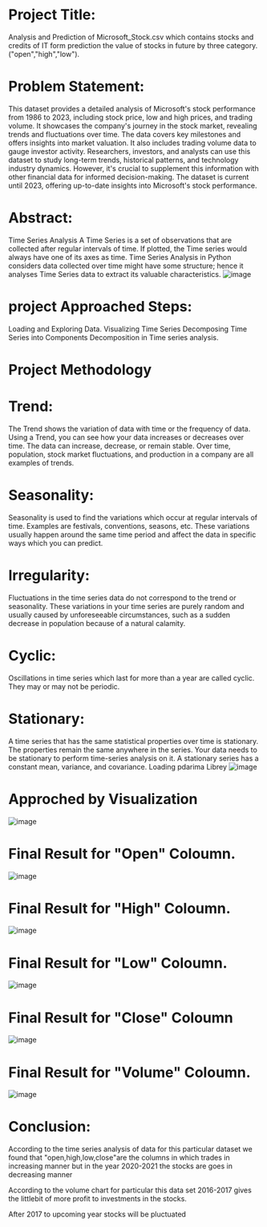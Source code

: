 # Project Title:
Analysis and Prediction of Microsoft_Stock.csv which contains stocks and credits of IT form prediction the value of stocks in future by three category.("open","high","low").

# Problem Statement:
This dataset provides a detailed analysis of Microsoft's stock performance from 1986 to 2023, including stock price, low and high prices, and trading volume. It showcases the company's journey in the stock market, revealing trends and fluctuations over time. The data covers key milestones and offers insights into market valuation. It also includes trading volume data to gauge investor activity. Researchers, investors, and analysts can use this dataset to study long-term trends, historical patterns, and technology industry dynamics. However, it's crucial to supplement this information with other financial data for informed decision-making. The dataset is current until 2023, offering up-to-date insights into Microsoft's stock performance.

# Abstract:
Time Series Analysis A Time Series is a set of observations that are collected after regular intervals of time. If plotted, the Time series would always have one of its axes as time. Time Series Analysis in Python considers data collected over time might have some structure; hence it analyses Time Series data to extract its valuable characteristics.
![image](https://github.com/BaddamPoojitha/Time_series_analysis-Project/assets/143176328/ade8f0dd-65a8-4ec9-8994-e3a87f0d4686)

# project Approached Steps:
Loading and Exploring Data.
Visualizing Time Series
Decomposing Time Series into Components
Decomposition in Time series analysis.
# Project Methodology
# Trend:
The Trend shows the variation of data with time or the frequency of data. Using a Trend, you can see how your data increases or decreases over time. The data can increase, decrease, or remain stable. Over time, population, stock market fluctuations, and production in a company are all examples of trends.
# Seasonality:
Seasonality is used to find the variations which occur at regular intervals of time. Examples are festivals, conventions, seasons, etc. These variations usually happen around the same time period and affect the data in specific ways which you can predict.
# Irregularity:
Fluctuations in the time series data do not correspond to the trend or seasonality. These variations in your time series are purely random and usually caused by unforeseeable circumstances, such as a sudden decrease in population because of a natural calamity.
# Cyclic:
Oscillations in time series which last for more than a year are called cyclic. They may or may not be periodic.
# Stationary:
A time series that has the same statistical properties over time is stationary. The properties remain the same anywhere in the series. Your data needs to be stationary to perform time-series analysis on it. A stationary series has a constant mean, variance, and covariance.
Loading pdarima Librey
![image](https://github.com/BaddamPoojitha/Time_series_analysis-Project/assets/143176328/35769d3b-3680-4749-89fe-5eb010849d1e)



# Approched by Visualization
![image](https://github.com/BaddamPoojitha/Time_series_analysis-Project/assets/143176328/23bd2cc0-5a75-4c2b-8477-a16c9e189217)


# Final Result for "Open" Coloumn.
![image](https://github.com/BaddamPoojitha/Time_series_analysis-Project/assets/143176328/19309da6-3e1d-4e0e-9292-abc43efbbfd3)


# Final Result for "High" Coloumn.
![image](https://github.com/BaddamPoojitha/Time_series_analysis-Project/assets/143176328/2e47c539-e0d2-43e4-afb1-e7a5079ba48e)



# Final Result for "Low" Coloumn.
![image](https://github.com/BaddamPoojitha/Time_series_analysis-Project/assets/143176328/069f17db-d234-4151-b01d-ff3385ffee3e)

# Final Result for "Close" Coloumn
![image](https://github.com/BaddamPoojitha/Time_series_analysis-Project/assets/143176328/7f9ea63a-604c-4990-ba20-a18706d59b21)



# Final Result for "Volume" Coloumn.
![image](https://github.com/BaddamPoojitha/Time_series_analysis-Project/assets/143176328/0a1601f8-4053-4ad3-9ea9-061813f54451)



# Conclusion:
According to the time series analysis of data for this particular dataset we found that "open,high,low,close"are the columns in which trades in increasing manner but in the year 2020-2021 the stocks are goes in decreasing manner

According to the volume chart for particular this data set 2016-2017 gives the littlebit of more profit to investments in the stocks.

After 2017 to upcoming year stocks will be pluctuated
